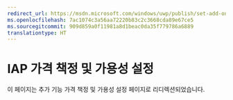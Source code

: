 ```yaml
---
redirect_url: https://msdn.microsoft.com/windows/uwp/publish/set-add-on-pricing-and-availability
ms.openlocfilehash: 7ac1074c3a56aa72220b83c2c3668cda89e67ce5
ms.sourcegitcommit: 909d859a0f11981a8d1beac0da35f779786a6889
translationtype: HT
---
```

# <a name="set-iap-pricing-and-availability"></a>IAP 가격 책정 및 가용성 설정

이 페이지는 추가 기능 가격 책정 및 가용성 설정 페이지로 리디렉션되었습니다.